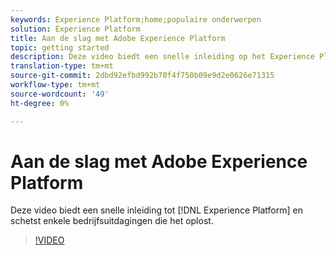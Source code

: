 ```yaml
---
keywords: Experience Platform;home;populaire onderwerpen
solution: Experience Platform
title: Aan de slag met Adobe Experience Platform
topic: getting started
description: Deze video biedt een snelle inleiding op het Experience Platform en schetst de zakelijke uitdagingen die het oplost.
translation-type: tm+mt
source-git-commit: 2dbd92efbd992b70f4f750b09e9d2e0626e71315
workflow-type: tm+mt
source-wordcount: '49'
ht-degree: 0%

---
```



# Aan de slag met Adobe Experience Platform

Deze video biedt een snelle inleiding tot [!DNL Experience Platform] en schetst enkele bedrijfsuitdagingen die het oplost.

>[!VIDEO](https://video.tv.adobe.com/v/32797?quality=12&learn=on)